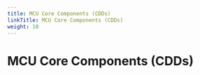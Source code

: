 ```yaml
---
title: MCU Core Components (CDDs)
linkTitle: MCU Core Components (CDDs)
weight: 10
---
```


# MCU Core Components (CDDs)
